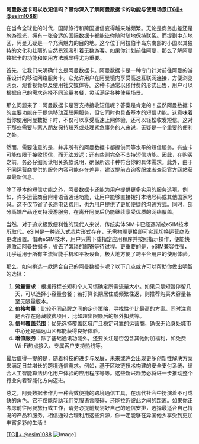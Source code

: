**阿曼数据卡可以收短信吗？带你深入了解阿曼数据卡的功能与使用场景[[TG💪+ @esim1088](https://t.me/s/esim1088)]**

在当今全球化的时代，国际旅行和跨国通信变得越来越频繁。无论是商务出差还是旅游观光，拥有一张合适的国际数据卡都能让你随时随地保持联系。而提到中东地区，阿曼无疑是一个充满魅力的目的地。这个位于阿拉伯半岛东南部的小国以其独特的文化和壮丽的自然景观吸引着无数游客。如果你计划前往阿曼，那么了解阿曼数据卡的功能和使用方法就显得尤为重要。

首先，让我们来明确什么是阿曼数据卡。阿曼数据卡是一种专门针对前往阿曼的游客设计的移动网络服务卡。它允许用户在阿曼境内享受高速互联网连接，方便浏览网页、观看视频以及使用社交媒体等。这种卡通常以预付费的形式出售，用户可以根据自己的需求选择不同流量套餐，灵活满足各种使用场景。

那么问题来了：阿曼数据卡是否支持接收短信呢？答案是肯定的！虽然阿曼数据卡的主要功能在于提供移动互联网服务，但它同时也具备基本的短信功能。这意味着当你使用阿曼数据卡时，不仅可以享受高速上网体验，还可以轻松收发短信。这对于那些需要与家人朋友保持联系或处理紧急事务的人来说，无疑是一个重要的便利之处。

然而，需要注意的是，并非所有的阿曼数据卡都提供同等水平的短信服务。有些卡可能仅限于接收短信，而无法发送；还有些则完全不支持短信功能。因此，在购买之前，务必仔细阅读相关条款说明，确保所选卡种符合你的具体需求。此外，由于不同运营商提供的服务内容可能存在差异，建议提前咨询客服或者查阅官方网站获取最新信息。

除了基本的短信功能之外，阿曼数据卡还能为用户提供更多实用的服务选项。例如，许多运营商会附带语音通话功能，让用户能够直接拨打本地号码或其他国家号码。这不仅节省了长途电话费用，也为用户提供了更加便捷的沟通方式。同时，部分高端产品还支持漫游服务，在离开阿曼后仍能继续享受优质的网络覆盖。

当然，对于追求极致便利性的现代人来说，传统实体SIM卡已经逐渐被eSIM技术所取代。eSIM是一种嵌入式芯片形式存在，无需物理更换即可实现切换运营商及更改设置。借助eSIM技术，用户只需下载指定应用程序并按照指示操作，便能快速激活阿曼数据卡，省去了繁琐的邮寄等待过程。更重要的是，eSIM兼容性强，几乎适用于所有主流智能手机和平板设备，极大地方便了跨平台用户的使用体验。

那么，如何挑选一款适合自己的阿曼数据卡呢？以下几点或许可以帮助你做出明智的选择：

1. **流量需求**：根据行程长短和个人习惯确定所需流量大小。如果只是短暂停留几天，可以选择小容量套餐；若打算长期居住或频繁往返，则推荐购买大容量甚至无限量版本。
2. **价格考量**：比较不同品牌之间的定价策略，寻找性价比最高的方案。同时注意是否存在隐藏收费项目，比如超出限额后的额外扣费等。
3. **信号覆盖范围**：优先选择覆盖区域广且稳定可靠的运营商，确保无论身处城市中心还是偏远山区都能获得良好体验。
4. **增值服务**：除了基础通讯功能外，还要关注是否包含其他附加福利，如免费Wi-Fi热点接入、专属客户支持热线等。

最后值得一提的是，随着科技的进步与发展，未来或许会出现更多创新性解决方案来满足日益增长的跨境通信需求。例如，基于区块链技术构建的安全支付系统、结合人工智能算法优化用户体验的应用程序等等。这些新兴趋势必将进一步推动整个行业向着智能化方向迈进。

总之，阿曼数据卡作为一种高效便捷的跨境通信工具，在现代社会中扮演着不可或缺的角色。它不仅能帮助我们克服语言障碍，还能拉近彼此之间的距离。如果你正考虑前往阿曼旅行或工作，请务必提前规划好自己的通信安排，选择最适合自己情况的产品和服务。相信通过合理利用这些资源，你一定能够在异国他乡享受到更加丰富多彩的生活！

[[TG💪+ @esim1088](https://t.me/s/esim1088) ![Image](https://i.postimg.cc/4NQfJmqS/Snipaste-2025-05-13-00-14-12.png)]